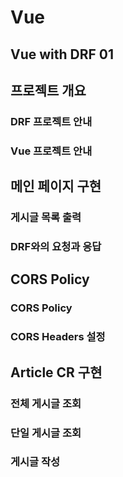 # Vue

## Vue with DRF 01



## 프로젝트 개요

### DRF 프로젝트 안내







### Vue 프로젝트 안내







## 메인 페이지 구현

### 게시글 목록 출력





### DRF와의 요청과 응답







## CORS Policy

### CORS Policy





### CORS Headers 설정







## Article CR 구현

### 전체 게시글 조회





### 단일 게시글 조회





### 게시글 작성